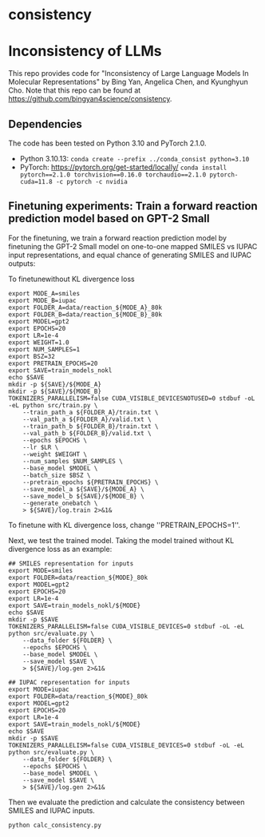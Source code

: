 # consistency

# Inconsistency of LLMs

This repo provides code for "Inconsistency of Large Language Models In Molecular Representations" by Bing Yan, Angelica Chen, and Kyunghyun Cho. Note that this repo can be found at https://github.com/bingyan4science/consistency.

## Dependencies

The code has been tested on Python 3.10 and PyTorch 2.1.0.

* Python 3.10.13: `conda create --prefix ../conda_consist python=3.10`
* PyTorch: https://pytorch.org/get-started/locally/ `conda install pytorch==2.1.0 torchvision==0.16.0 torchaudio==2.1.0 pytorch-cuda=11.8 -c pytorch -c nvidia`

## Finetuning experiments: Train a forward reaction prediction model based on GPT-2 Small

For the finetuning, we train a forward reaction prediction model by finetuning the GPT-2 Small model on one-to-one mapped SMILES vs IUPAC input representations, and equal chance of generating SMILES and IUPAC outputs:

To finetunewithout KL divergence loss
```
export MODE_A=smiles
export MODE_B=iupac
export FOLDER_A=data/reaction_${MODE_A}_80k
export FOLDER_B=data/reaction_${MODE_B}_80k
export MODEL=gpt2
export EPOCHS=20
export LR=1e-4
export WEIGHT=1.0
export NUM_SAMPLES=1
export BSZ=32
export PRETRAIN_EPOCHS=20
export SAVE=train_models_nokl
echo $SAVE
mkdir -p ${SAVE}/${MODE_A}
mkdir -p ${SAVE}/${MODE_B}
TOKENIZERS_PARALLELISM=false CUDA_VISIBLE_DEVICESNOTUSED=0 stdbuf -oL -eL python src/train.py \
    --train_path_a ${FOLDER_A}/train.txt \
    --val_path_a ${FOLDER_A}/valid.txt \
    --train_path_b ${FOLDER_B}/train.txt \
    --val_path_b ${FOLDER_B}/valid.txt \
    --epochs $EPOCHS \
    --lr $LR \
    --weight $WEIGHT \
    --num_samples $NUM_SAMPLES \
    --base_model $MODEL \
    --batch_size $BSZ \
    --pretrain_epochs ${PRETRAIN_EPOCHS} \
    --save_model_a ${SAVE}/${MODE_A} \
    --save_model_b ${SAVE}/${MODE_B} \
    --generate_onebatch \
    > ${SAVE}/log.train 2>&1&

```
To finetune with KL divergence loss, change ''PRETRAIN_EPOCHS=1''.

Next, we test the trained model.
Taking the model trained without KL divergence loss as an example:
```
## SMILES representation for inputs
export MODE=smiles
export FOLDER=data/reaction_${MODE}_80k
export MODEL=gpt2
export EPOCHS=20
export LR=1e-4
export SAVE=train_models_nokl/${MODE}
echo $SAVE
mkdir -p $SAVE
TOKENIZERS_PARALLELISM=false CUDA_VISIBLE_DEVICES=0 stdbuf -oL -eL python src/evaluate.py \
    --data_folder ${FOLDER} \
    --epochs $EPOCHS \
    --base_model $MODEL \
    --save_model $SAVE \
    > ${SAVE}/log.gen 2>&1&

## IUPAC representation for inputs
export MODE=iupac
export FOLDER=data/reaction_${MODE}_80k
export MODEL=gpt2
export EPOCHS=20
export LR=1e-4
export SAVE=train_models_nokl/${MODE}
echo $SAVE
mkdir -p $SAVE
TOKENIZERS_PARALLELISM=false CUDA_VISIBLE_DEVICES=0 stdbuf -oL -eL python src/evaluate.py \
    --data_folder ${FOLDER} \
    --epochs $EPOCHS \
    --base_model $MODEL \
    --save_model $SAVE \
    > ${SAVE}/log.gen 2>&1&
```

Then we evaluate the prediction and calculate the consistency between SMILES and IUPAC inputs.

```
python calc_consistency.py
```

